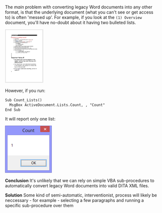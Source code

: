 
The *main* problem with converting legacy Word documents into any other format, is that the underlying document (what you can't see or get access to) is often 'messed up'. For example, if you look at the ``(1) Overview`` document, you'll have no-doubt about it having two bulleted lists.

<img src="overview.png" width="25%" height="25%">

However, if you run:

```
Sub Count_Lists()
  MsgBox ActiveDocument.Lists.Count, , "Count"
End Sub
```

It will report only one list:

![image](count.png)

**Conclusion** It's unlikely that we can rely on simple VBA sub-procedures to automatically convert legacy Word documents into valid DITA XML files.

**Solution** Some kind of semi-automatic, interventionist, process will likely be neccessary - for example - selecting a few paragraphs and running a specific sub-procedure over them
